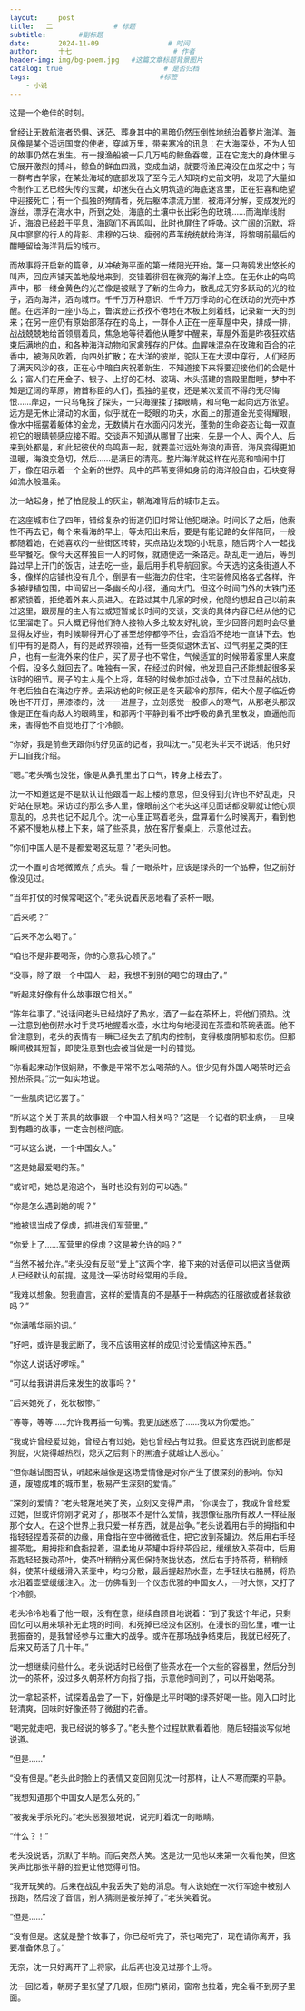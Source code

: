 ```yaml
---
layout:     post                       
title:   二               # 标题
subtitle:        #副标题
date:       2024-11-09                 # 时间
author:     十七                         # 作者
header-img: img/bg-poem.jpg   #这篇文章标题背景图片
catalog: true                         # 是否归档
tags:                                #标签
    - 小说
---
```

这是一个绝佳的时刻。

曾经让无数航海者恐惧、迷茫、葬身其中的黑暗仍然压倒性地统治着整片海洋。海风像是某个遥远国度的使者，穿越万里，带来寒冷的讯息：在大海深处，不为人知的故事仍然在发生。有一搜渔船被一只几万吨的鲸鱼吞噬，正在它庞大的身体里与它展开激烈的搏斗，鲸鱼的鲜血四溅，变成血湖，就要将渔民淹没在血浆之中；有一群考古学家，在某处海域的底部发现了至今无人知晓的史前文明，发现了大量如今制作工艺已经失传的宝藏，却迷失在古文明筑造的海底迷宫里，正在狂喜和绝望中迎接死亡；有一个孤独的殉情者，死后躯体漂流万里，被海洋分解，变成发光的游丝，漂浮在海水中，所到之处，海底的土壤中长出彩色的玫瑰……而海岸线附近，海浪已经趋于平息，海鸥们不再鸣叫，此时也屏住了呼吸。这广阔的沉默，将风中寥寥的行人的背影、肃穆的石块、瘦弱的芦苇统统献给海洋，将黎明前最后的酣睡留给海洋背后的城市。

而故事将开启新的篇章，从冲破海平面的第一缕阳光开始。第一只海鸥发出悠长的叫声，回应声铺天盖地般地来到，交错着徘徊在微亮的海洋上空。在无休止的鸟鸣声中，那一缕金黄色的光芒像是被赋予了新的生命力，散乱成无穷多跃动的光的粒子，洒向海洋，洒向城市。千千万万种意识、千千万万悸动的心在跃动的光亮中苏醒。在远洋的一座小岛上，鲁滨逊正孜孜不倦地在木板上刻着线，记录新一天的到来；在另一座仍有原始部落存在的岛上，一群仆人正在一座草屋中央，排成一排，战战兢兢地给首领扇着风，焦急地等待着他从睡梦中醒来，草屋外面是昨夜狂欢结束后满地的血，和各种海洋动物和家禽残存的尸体。血腥味混杂在玫瑰和百合的花香中，被海风吹着，向四处扩散；在大洋的彼岸，驼队正在大漠中穿行，人们经历了满天风沙的夜，正在心中暗自庆祝着新生，不知道接下来将要迎接他们的会是什么；富人们在用金子、银子、上好的石材、玻璃、木头搭建的宫殿里酣睡，梦中不知是辽阔的草原，俯首称臣的人们，孤独的星夜，还是某次爱而不得的无尽悔恨……岸边，一只乌龟探了探头，一只海狸揉了揉眼睛，和乌龟一起向远方张望。远方是无休止涌动的水面，似乎就在一眨眼的功夫，水面上的那道金光变得耀眼，像水中摇摆着躯体的金龙，无数鳞片在水面闪闪发光，蓬勃的生命姿态让每一双直视它的眼睛顿感应接不暇。交谈声不知道从哪冒了出来，先是一个人、两个人、后来到处都是，和此起彼伏的鸟鸣声一起，就要盖过远处海浪的声音。海风变得更加温暖，海浪变急切，然后……是满目的清亮。整片海洋就这样在光亮和喧闹中打开，像在昭示着一个全新的世界。风中的芦苇变得如身前的海洋般自由，石块变得如流水般温柔。

沈一站起身，拍了拍屁股上的灰尘，朝海滩背后的城市走去。

在这座城市住了四年，错综复杂的街道仍旧时常让他犯糊涂。时间长了之后，他索性不再去记，每个来看海的早上，等太阳出来后，要是有能记路的女伴陪同，一般都随着她，在她喜欢的一些街区转转，买点路边发现的小玩意，随后两个人一起找些早餐吃。像今天这样独自一人的时候，就随便选一条路走。胡乱走一通后，等到路过早上开门的饭店，进去吃一些，最后用手机导航回家。今天选的这条街道人不多，像样的店铺也没有几个，倒是有一些海边的住宅，住宅装修风格各式各样，许多被绿植包围，中间留出一条幽长的小径，通向大门。但这个时间门外的大铁门还都紧锁着，拒绝着外来人员进入。在路过其中几家的时候，他隐约想起自己以前来过这里，跟房屋的主人有过或短暂或长时间的交谈，交谈的具体内容已经从他的记忆里溜走了。只大概记得他们待人接物大多比较友好礼貌，至少回答问题时会尽量显得友好些，有时候聊得开心了甚至想停都停不住，会滔滔不绝地一直讲下去。他们中有的是商人，有的是政界领袖，还有一些类似退休法官、过气明星之类的住户，也有一些海外来的住户，买了房子也不常住，气候适宜的时候带着家里人来度个假，没多久就回去了。唯独有一家，在经过的时候，他发现自己还能想起很多采访时的细节。房子的主人是个上将，年轻的时候参加过战争，立下过显赫的战功，年老后独自在海边疗养。去采访他的时候正是冬天最冷的那阵，偌大个屋子临近傍晚也不开灯，黑漆漆的，沈一一进屋子，立刻感觉一股瘆人的寒气，从那老头那双像是正在看向敌人的眼睛里，和那两个平静到看不出呼吸的鼻孔里散发，直逼他而来，害得他不自觉地打了个冷颤。

“你好，我是前些天跟你约好见面的记者，我叫沈一。”见老头半天不说话，他只好开口自我介绍。

“嗯。”老头嘴也没张，像是从鼻孔里出了口气，转身上楼去了。

沈一不知道这是不是默认让他跟着一起上楼的意思，但没得到允许也不好乱走，只好站在原地。采访过的那么多人里，像眼前这个老头这样见面话都没聊就让他心烦意乱的，总共也记不起几个。沈一心里正骂着老头，盘算着什么时候离开，看到他不紧不慢地从楼上下来，端了些茶具，放在客厅餐桌上，示意他过去。

“你们中国人是不是都爱喝这玩意？”老头问他。

沈一不置可否地微微点了点头。看了一眼茶叶，应该是绿茶的一个品种，但之前好像没见过。

“当年打仗的时候常喝这个。”老头说着厌恶地看了茶杯一眼。

“后来呢？”

“后来不怎么喝了。”

“咱也不是非要喝茶，你的心意我心领了。”

“没事，除了跟一个中国人一起，我想不到别的喝它的理由了。”

“听起来好像有什么故事跟它相关。”

“陈年往事了。”说话间老头已经烧好了热水，洒了一些在茶杯上，将他们预热。沈一注意到他倒热水时手灵巧地握着水壶，水柱均匀地浸润在茶壶和茶碗表面。他不曾注意到，老头的表情有一瞬已经失去了肌肉的控制，变得极度阴郁和悲伤。但那瞬间极其短暂，即使注意到也会被当做是一时的错觉。

“你看起来动作很娴熟，不像是平常不怎么喝茶的人。很少见有外国人喝茶时还会预热茶具。”沈一如实地说。

“一些肌肉记忆罢了。”

“所以这个关于茶具的故事跟一个中国人相关吗？”这是一个记者的职业病，一旦嗅到有趣的故事，一定会刨根问底。

“可以这么说，一个中国女人。”

“这是她最爱喝的茶。”

“或许吧，她总是泡这个，当时也没有别的可以选。”

“你是怎么遇到她的呢？”

“她被误当成了俘虏，抓进我们军营里。”

“你爱上了……军营里的俘虏？这是被允许的吗？”

“当然不被允许。”老头没有反驳“爱上”这两个字，接下来的对话便可以把这当做两人已经默认的前提。这是沈一采访时经常用的手段。

“我难以想象。恕我直言，这样的爱情真的不是基于一种病态的征服欲或者拯救欲吗？”

“你满嘴华丽的词。”

“好吧，或许是我武断了，我不应该用这样的成见讨论爱情这种东西。”

“你这人说话好啰嗦。”

“可以给我讲讲后来发生的故事吗？”

“后来她死了，死状极惨。”

“等等，等等……允许我再插一句嘴。我更加迷惑了……我以为你爱她。”

“我或许曾经爱过她，曾经占有过她，她也曾经占有过我。但爱这东西说到底都是狗屁，火烧得越热烈，熄灭之后剩下的黑渣子就越让人恶心。”

“但你越试图否认，听起来越像是这场爱情像是对你产生了很深刻的影响。你知道，废墟成堆的城市里，极易产生深刻的爱情。”

“深刻的爱情？”老头轻蔑地笑了笑，立刻又变得严肃，“你误会了，我或许曾经爱过她，但或许你刚才说对了，那根本不是什么爱情，我想像征服所有敌人一样征服那个女人。在这个世界上我只爱一样东西，就是战争。”老头说着用右手的拇指和中指轻轻捏着茶荷的边缘，用食指在空中微微抵住，把它放到茶罐边。然后用右手轻握茶匙，用拇指和食指捏着，温柔地从茶罐中将绿茶舀起，缓缓放入茶荷中，后用茶匙轻轻拨动茶叶，使茶叶稍稍分离但保持聚拢状态，然后右手持茶荷，稍稍倾斜，使茶叶缓缓滑入茶壶中，均匀分散，最后握起热水壶，左手轻扶右胳膊，将热水沿着壶壁缓缓注入。沈一仿佛看到一个仪态优雅的中国女人，一时大惊，又打了个冷颤。

老头冷冷地看了他一眼，没有在意，继续自顾自地说着：“到了我这个年纪，只剩回忆可以用来填补无止境的时间，和死掉已经没有区别。在漫长的回忆里，唯一让我振奋的，是我曾经参与过重大的战争。或许在那场战争结束后，我就已经死了。后来又苟活了几十年。”

沈一想继续问些什么。老头说话时已经倒了些茶水在一个大些的容器里，然后分到沈一的茶杯，没过多久朝茶杯方向指了指，示意他时间到了，可以开始喝茶。

沈一拿起茶杯，试探着品尝了一下，好像是比平时喝的绿茶好喝一些。刚入口时比较清爽，回味时好像还带了微甜的花香。

“喝完就走吧，我已经说的够多了。”老头整个过程默默看着他，随后轻描淡写似地说道。

“但是……”

“没有但是。”老头此时脸上的表情又变回刚见沈一时那样，让人不寒而栗的平静。

“我想知道那个中国女人是怎么死的。”

“被我亲手杀死的。”老头恶狠狠地说，说完盯着沈一的眼睛。

“什么？！”

老头没说话，沉默了半晌。而后突然大笑。这是沈一见他以来第一次看他笑，但这笑声比那张平静的脸更让他觉得可怕。

“我开玩笑的。后来在战乱中我丢失了她的消息。有人说她在一次行军途中被别人拐跑，然后没了音信，别人猜测是被杀掉了。”老头笑着说。

“但是……”

“没有但是。这就是整个故事了，你已经听完了，茶也喝完了，现在请你离开，我要准备休息了。”

无奈，沈一只好离开了上将家，此后再也没见过那个上将。

沈一回忆着，朝房子里张望了几眼，但房门紧闭，窗帘也拉着，完全看不到房子里面。
